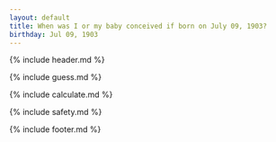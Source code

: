 ```yaml
---
layout: default
title: When was I or my baby conceived if born on July 09, 1903?
birthday: Jul 09, 1903
---
```


{% include header.md %}

{% include guess.md %}

{% include calculate.md %}

{% include safety.md %}

{% include footer.md %}



